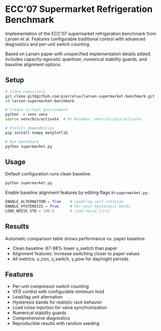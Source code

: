 # ECC'07 Supermarket Refrigeration Benchmark

Implementation of the ECC'07 supermarket refrigeration benchmark from Larsen et al. Features configurable traditional control with advanced diagnostics and per-unit switch counting.

Based on Larsen paper with unspecified implementation details added. Includes capacity-agnostic quantizer, numerical stability guards, and baseline alignment options.

## Setup

```bash
# Clone repository
git clone git@github.com:pierrelux/larsen-supermarket-benchmark.git
cd larsen-supermarket-benchmark

# Create virtual environment
python -m venv venv
source venv/bin/activate  # On Windows: venv\Scripts\activate

# Install dependencies
pip install numpy matplotlib

# Run benchmark
python supermarket.py
```

## Usage

Default configuration runs clean baseline:
```bash
python supermarket.py
```

Enable baseline alignment features by editing flags in `supermarket.py`:
```python
ENABLE_ALTERNATION = True    # Lead/lag unit rotation
ENABLE_HYSTERESIS = True     # Per-unit hysteresis bands
LOAD_NOISE_STD = 100.0       # Load noise [J/s]
```

## Results

Automatic comparison table shows performance vs. paper baseline:
- Clean baseline: 87-98% lower γ_switch than paper
- Alignment features: Increase switching closer to paper values
- All metrics: γ_con, γ_switch, γ_pow for day/night periods

## Features

- Per-unit compressor switch counting
- VFD control with configurable minimum hold
- Lead/lag unit alternation
- Hysteresis bands for realistic rack behavior
- Load noise injection for valve synchronization
- Numerical stability guards
- Comprehensive diagnostics
- Reproducible results with random seeding
